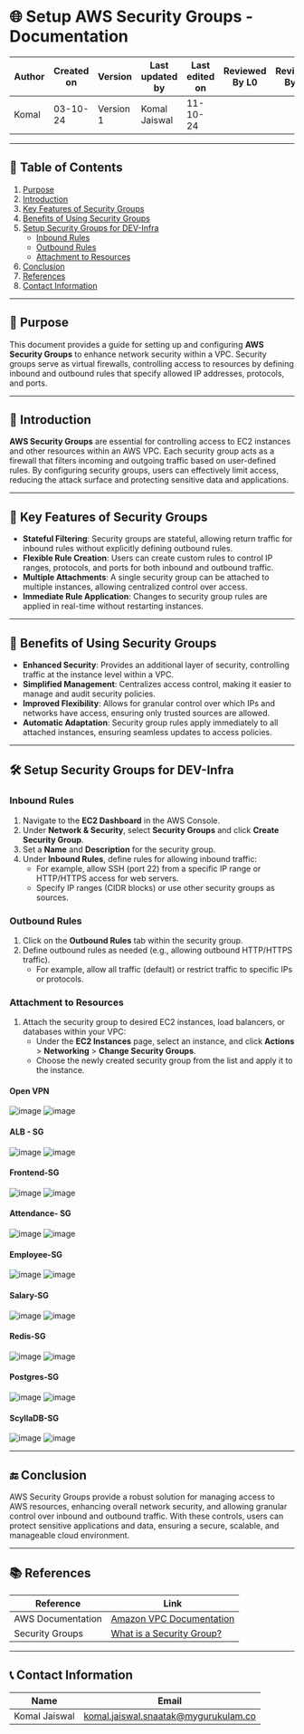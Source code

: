 # 🌐 Setup AWS Security Groups - Documentation

| Author      | Created on | Version   | Last updated by | Last edited on | Reviewed By L0 | Reviewed By L1 | Reviewed By L2 |
|-------------|------------|-----------|-----------------|----------------|----------------|----------------|----------------| 
| Komal       | 03-10-24   | Version 1 | Komal Jaiswal   | 11-10-24       |                |                |                |

---

## 📝 Table of Contents
1. [Purpose](#purpose)
2. [Introduction](#introduction)
3. [Key Features of Security Groups](#key-features-of-security-groups)
4. [Benefits of Using Security Groups](#benefits-of-using-security-groups)
5. [Setup Security Groups for DEV-Infra](#setup-security-groups-for-dev-infra)
   - [Inbound Rules](#inbound-rules)
   - [Outbound Rules](#outbound-rules)
   - [Attachment to Resources](#attachment-to-resources)
6. [Conclusion](#conclusion)
7. [References](#references)
8. [Contact Information](#contact-information)

---

## 📜 Purpose
This document provides a guide for setting up and configuring **AWS Security Groups** to enhance network security within a VPC. Security groups serve as virtual firewalls, controlling access to resources by defining inbound and outbound rules that specify allowed IP addresses, protocols, and ports.

---

## 📖 Introduction
**AWS Security Groups** are essential for controlling access to EC2 instances and other resources within an AWS VPC. Each security group acts as a firewall that filters incoming and outgoing traffic based on user-defined rules. By configuring security groups, users can effectively limit access, reducing the attack surface and protecting sensitive data and applications.

---

## 🔑 Key Features of Security Groups

- **Stateful Filtering**: Security groups are stateful, allowing return traffic for inbound rules without explicitly defining outbound rules.
- **Flexible Rule Creation**: Users can create custom rules to control IP ranges, protocols, and ports for both inbound and outbound traffic.
- **Multiple Attachments**: A single security group can be attached to multiple instances, allowing centralized control over access.
- **Immediate Rule Application**: Changes to security group rules are applied in real-time without restarting instances.

---

## 🎯 Benefits of Using Security Groups

- **Enhanced Security**: Provides an additional layer of security, controlling traffic at the instance level within a VPC.
- **Simplified Management**: Centralizes access control, making it easier to manage and audit security policies.
- **Improved Flexibility**: Allows for granular control over which IPs and networks have access, ensuring only trusted sources are allowed.
- **Automatic Adaptation**: Security group rules apply immediately to all attached instances, ensuring seamless updates to access policies.

---

## 🛠 Setup Security Groups for DEV-Infra

### Inbound Rules
1. Navigate to the **EC2 Dashboard** in the AWS Console.
2. Under **Network & Security**, select **Security Groups** and click **Create Security Group**.
3. Set a **Name** and **Description** for the security group.
4. Under **Inbound Rules**, define rules for allowing inbound traffic:
   - For example, allow SSH (port 22) from a specific IP range or HTTP/HTTPS access for web servers.
   - Specify IP ranges (CIDR blocks) or use other security groups as sources.

### Outbound Rules
1. Click on the **Outbound Rules** tab within the security group.
2. Define outbound rules as needed (e.g., allowing outbound HTTP/HTTPS traffic).
   - For example, allow all traffic (default) or restrict traffic to specific IPs or protocols.

### Attachment to Resources
1. Attach the security group to desired EC2 instances, load balancers, or databases within your VPC:
   - Under the **EC2 Instances** page, select an instance, and click **Actions** > **Networking** > **Change Security Groups**.
   - Choose the newly created security group from the list and apply it to the instance.

#### Open VPN
![image](https://github.com/user-attachments/assets/d0f52d6c-5bd7-4474-b9c5-1fbc1e9066af)
![image](https://github.com/user-attachments/assets/043ce987-40e7-4573-a46e-fbe65fbdd060)

#### ALB - SG
![image](https://github.com/user-attachments/assets/8fd53e57-e4de-4d2d-a480-8a5aa26003ae)
![image](https://github.com/user-attachments/assets/763a0001-0f95-460b-8b54-dd821c9b6952)

#### Frontend-SG
![image](https://github.com/user-attachments/assets/6fa23dc4-1ab7-4440-a78b-0cc988b15845)
![image](https://github.com/user-attachments/assets/1b4eaccb-8347-445b-9761-3c38aff0857d)

#### Attendance- SG
![image](https://github.com/user-attachments/assets/76f9b88a-77d9-4149-908c-410db4467eb7)
![image](https://github.com/user-attachments/assets/f456153d-788f-4a31-8688-f8e3a00d1e65)


#### Employee-SG
![image](https://github.com/user-attachments/assets/8291919e-6ea8-4f20-85c9-7779b5a88751)
![image](https://github.com/user-attachments/assets/d2b4cb3b-ab77-4bd7-aef2-d5b726ae3fc3)

#### Salary-SG
![image](https://github.com/user-attachments/assets/4c7bf117-27a7-46f7-8d88-bceb5907398e)
![image](https://github.com/user-attachments/assets/2611e1ae-d53a-4341-806f-19678ca52e48)

#### Redis-SG
![image](https://github.com/user-attachments/assets/fe31d460-f87e-4ba2-b5ee-83c707b15cc4)
![image](https://github.com/user-attachments/assets/971293cc-5ce8-4e07-8a10-8e4aa84628e3)

#### Postgres-SG
![image](https://github.com/user-attachments/assets/efee1411-8006-4960-9c8f-d1801ca89b3b)
![image](https://github.com/user-attachments/assets/2d8c2556-a070-4e36-8433-c3c145864cf1)

#### ScyllaDB-SG
![image](https://github.com/user-attachments/assets/f90559b3-aab1-4c63-b88d-ecb272cda118)
![image](https://github.com/user-attachments/assets/44dc019e-8c8e-4df2-a4ec-09cda69f5426)

---

## 🔚 Conclusion

AWS Security Groups provide a robust solution for managing access to AWS resources, enhancing overall network security, and allowing granular control over inbound and outbound traffic. With these controls, users can protect sensitive applications and data, ensuring a secure, scalable, and manageable cloud environment.

---

## 📚 References

| Reference                                   | Link                                                                                                  |
|---------------------------------------------|-------------------------------------------------------------------------------------------------------|
| AWS Documentation                           | [Amazon VPC Documentation](https://docs.aws.amazon.com/vpc/index.html)                               |
| Security Groups                             | [What is a Security Group?](https://docs.aws.amazon.com/AWSEC2/latest/UserGuide/ec2-security-groups.html)  |

---

## 📞 Contact Information

| Name             | Email                        |
|------------------|------------------------------|
| Komal Jaiswal    | komal.jaiswal.snaatak@mygurukulam.co    |

